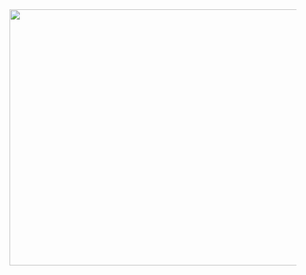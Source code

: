 <image src="https://www.laguiadelvaron.com/wp-content/uploads/2019/11/eltoniron.gif" width="1100" height="450">
 
